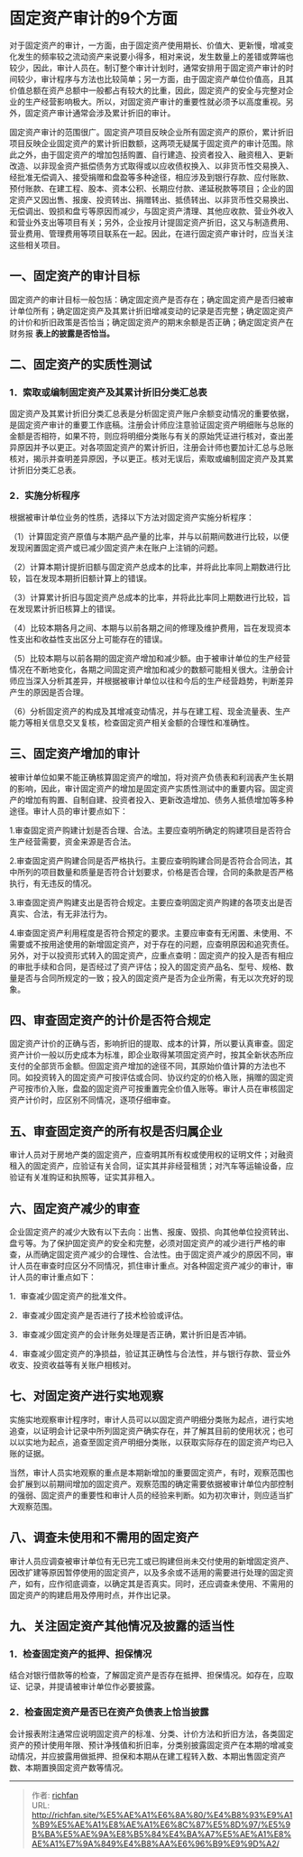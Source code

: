 # 固定资产审计的9个方面

对于固定资产的审计，一方面，由于固定资产使用期长、价值大、更新慢，增减变化发生的频率较之流动资产来说要小得多，相对来说，发生数量上的差错或弊端也较少，因此，审计人员在。制订整个审计计划时，通常安排用于固定资产审计的时间较少，审计程序与方法也比较简单；另一方面，由于固定资产单位价值高，且其价值总额在资产总额中一般都占有较大的比重，因此，固定资产的安全与完整对企业的生产经营影响极大。所以，对固定资产审计的重要性就必须予以高度重视。另外，固定资产审计通常会涉及累计折旧的审计。

固定资产审计的范围很广。固定资产项目反映企业所有固定资产的原价，累计折旧项目反映企业固定资产的累计折旧数额，这两项无疑属于固定资产的审计范围。除此之外，由于固定资产的增加包括购置、自行建造、投资者投入、融资租入、更新改造、以非现金资产抵偿债务方式取得或以应收债权换入、以非货币性交易换入、经批准无偿调入、接受捐赠和盘盈等多种途径，相应涉及到银行存款、应付账款、预付账款、在建工程、股本、资本公积、长期应付款、递延税款等项目；企业的固定资产又因出售、报废、投资转出、捐赠转出、抵债转出、以非货币性交易换出、无偿调出、毁损和盘亏等原因而减少，与固定资产清理、其他应收款、营业外收入和营业外支出等项目有关；另外，企业按月计提固定资产折旧，这又与制造费用、营业费用、管理费用等项目联系在一起。因此，在进行固定资产审计时，应当关注这些相关项目。

## 一、固定资产的审计目标

固定资产的审计目标一般包括：确定固定资产是否存在；确定固定资产是否归被审计单位所有；确定固定资产及其累计折旧增减变动的记录是否完整；确定固定资产的计价和折旧政策是否恰当；确定固定资产的期末余额是否正确；确定固定资产在财务报 **表上的披露是否恰当。**

## 二、固定资产的实质性测试

### 1．索取或编制固定资产及其累计折旧分类汇总表

固定资产及其累计折旧分类汇总表是分析固定资产账户余额变动情况的重要依据，是固定资产审计的重要工作底稿。注册会计师应注意验证固定资产明细账与总账的金额是否相符，如果不符，则应将明细分类账与有关的原始凭证进行核对，查出差异原因并予以更正。对各项固定资产的累计折旧，注册会计师也要加计汇总与总账核对，揭示并查明差异原因，予以更正。核对无误后，索取或编制固定资产及其累计折旧分类汇总表。

### 2．实施分析程序

根据被审计单位业务的性质，选择以下方法对固定资产实施分析程序：

（1）计算固定资产原值与本期产品产量的比率，并与以前期间数进行比较，以便发现闲置固定资产或已减少固定资产未在账户上注销的问题。

（2）计算本期计提折旧额与固定资产总成本的比率，并将此比率同上期数进行比较，旨在发现本期折旧额计算上的错误。

（3）计算累计折旧与固定资产总成本的比率，并将此比率同上期数进行比较，旨在发现累计折旧核算上的错误。

（4）比较本期各月之间、本期与以前各期之间的修理及维护费用，旨在发现资本性支出和收益性支出区分上可能存在的错误。

（5）比较本期与以前各期的固定资产增加和减少额。由于被审计单位的生产经营情况在不断地变化，各期之间固定资产增加和减少的数额可能相关很大。注册会计师应当深入分析其差异，并根据被审计单位以往和今后的生产经营趋势，判断差异产生的原因是否合理。

（6）分析固定资产的构成及其增减变动情况，并与在建工程、现金流量表、生产能力等相关信息交叉复核，检查固定资产相关金额的合理性和准确性。

## 三、固定资产增加的审计

被审计单位如果不能正确核算固定资产的增加，将对资产负债表和利润表产生长期的影响，因此，审计固定资产的增加是固定资产实质性测试中的重要内容。固定资产的增加有购置、自制自建、投资者投入、更新改造增加、债务人抵债增加等多种途径。审计人员的审计要点如下：

1.审查固定资产购建计划是否合理、合法。主要应查明所确定的购建项目是否符合生产经营需要，资金来源是否合法。

2.审查固定资产购建合同是否严格执行。主要应查明购建合同是否符合合同法，其中所列的项目数量和质量是否符合计划要求，价格是否合理，合同的条款是否严格执行，有无违反的情况。

3.审查固定资产购建支出是否符合规定。主要应查明固定资产购建的各项支出是否真实、合法，有无非法行为。

4.审查固定资产利用程度是否符合预定的要求。主要应审查有无闲置、未使用、不需要或不按用途使用的新增固定资产，对于存在的问题，应查明原因和追究责任。  另外，对于以投资形式转入的固定资产，应重点查明：固定资产的投入是否有相应的审批手续和合同，是否经过了资产评估；投入的固定资产品名、型号、规格、数量是否与合同所规定的一致；投入的固定资产是否为企业所需，有无以次充好的现象。

## 四、审查固定资产的计价是否符合规定

固定资产计价的正确与否，影响折旧的提取、成本的计算，所以要认真审查。固定资产计价一般以历史成本为标准，即企业取得某项固定资产时，按其全新状态所应支付的全部货币金额。但固定资产增加的途径不同，其原始价值计算的方法也不同。如投资转入的固定资产可按评估或合同、协议约定的价格入账，捐赠的固定资产可按市价入账，盘盈的固定资产可按重置完全价值入账等。审计人员在审核固定资产计价时，应区别不同情况，逐项仔细审查。

## 五、审查固定资产的所有权是否归属企业

审计人员对于房地产类的固定资产，应查明其所有权或使用权的证明文件；对融资租入的固定资产，应验证有关合同，证实其并非经营租赁；对汽车等运输设备，应验证有关准购证和执照等，证实其非租入。

## 六、固定资产减少的审查

企业固定资产的减少大致有以下去向：出售、报废、毁损、向其他单位投资转出、盘亏等。为了保护固定资产的安全和完整，必须对固定资产的减少进行严格的审查，从而确定固定资产减少的合理性、合法性。由于固定资产减少的原因不同，审计人员在审查时应区分不同情况，抓住审计重点。对各种固定资产减少的审计，审计人员的审计重点如下：

1．审查减少固定资产的批准文件。

2．审查减少固定资产是否进行了技术检验或评估。

3．审查减少固定资产的会计账务处理是否正确，累计折旧是否冲销。

4．审查减少固定资产的净损益，验证其正确性与合法性，并与银行存款、营业外收支、投资收益等有关账户相核对。

## 七、对固定资产进行实地观察

实施实地观察审计程序时，审计人员可以以固定资产明细分类账为起点，进行实地追查，以证明会计记录中所列固定资产确实存在，并了解其目前的使用状况；也可以以实地为起点，追查至固定资产明细分类账，以获取实际存在的固定资产均已入账的证据。

当然，审计人员实地观察的重点是本期新增加的重要固定资产，有时，观察范围也会扩展到以前期间增加的固定资产。观察范围的确定需要依据被审计单位内部控制的强弱、固定资产的重要性和审计人员的经验来判断。如为初次审计，则应适当扩大观察范围。

## 八、调查未使用和不需用的固定资产

审计人员应调查被审计单位有无已完工或已购建但尚未交付使用的新增固定资产、因改扩建等原因暂停使用的固定资产，以及多余或不适用的需要进行处理的固定资产，如有，应作彻底调查，以确定其是否真实。同时，还应调查未使用、不需用的固定资产的购建启用及停用时点，并作出记录。  　

## 九、关注固定资产其他情况及披露的适当性　

### 1．检查固定资产的抵押、担保情况

结合对银行借款等的检查，了解固定资产是否存在抵押、担保情况。如存在，应取证、记录，并提请被审计单位作必要披露。

### 2．检查固定资产是否已在资产负债表上恰当披露

会计报表附注通常应说明固定资产的标准、分类、计价方法和折旧方法，各类固定资产的预计使用年限、预计净残值和折旧率，分类别披露固定资产在本期的增减变动情况，并应披露用做抵押、担保和本期从在建工程转入数、本期出售固定资产数、本期置换固定资产数等情况。

---

> 作者: [richfan](https://richfan.site/)  
> URL: http://richfan.site/%E5%AE%A1%E6%8A%80/%E4%B8%93%E9%A1%B9%E5%AE%A1%E8%AE%A1%E6%8C%87%E5%8D%97/%E5%9B%BA%E5%AE%9A%E8%B5%84%E4%BA%A7%E5%AE%A1%E8%AE%A1%E7%9A%849%E4%B8%AA%E6%96%B9%E9%9D%A2/  

